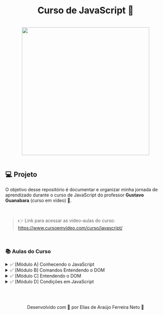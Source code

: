 <h1 align="center">
  Curso de JavaScript 💛
</h1>

<br>

<div align="center">
    <img src="https://www.cursoemvideo.com/wp-content/uploads/2019/08/cursoemvideo-logo-branca.png" width="400px" /> 
</div>

<br>

<h2>💻 Projeto</h2>

O objetivo desse repositório é documentar e organizar minha jornada de aprendizado durante o curso 
de JavaScript do professor **Gustavo Guanabara** (curso em vídeo) 🖖.


<br>

> 👉 Link para acessar as vídeo-aulas do curso: https://www.cursoemvideo.com/curso/javascript/

<br>

<h3>📚 Aulas do Curso</h3>

<details>
  <summary>✅ [Módulo A] Conhecendo o JavaScript</summary>
  <ul>
    <li>Aula 1 - O que o JavaScript é capaz de fazer?</li>
    <li>Aula 2 - Como chegamos até aqui?</li>
    <li>Aula 3 - Dando os primeiros passos.</li>
    <li><a href="./moduloA/aula04">Aula 4 - Criando o seu primeiro script</a></li>
  </ul>
</details>

<details>
  <summary>✅ [Módulo B] Comandos Entendendo o DOM</summary>
  <ul>
    <li><a href="./moduloB/aula05">Aula 5 - Variáveis e Tipos Primitivos</a></li>
    <li><a href="./moduloB/aula06">Aula 6 - Tratamento de dados</a></li>
    <li><a href="./moduloB/aula07">Aula 7 - Operadores (Parte 1)</a></li>
    <li><a href="./moduloB/aula08">Aula 8 - Operadores (Parte 2)</a></li>
  </ul>
</details>

<details>
  <summary>✅ [Módulo C] Entendendo o DOM</summary>
  <ul>
    <li><a href="./moduloC/aula09">Aula 9 - Introdução ao DOM</a></li>
    <li><a href="./moduloC/aula10">Aula 10 - Eventos DOM</a></li>
  </ul>
</details>

<details>
  <summary>✅ [Módulo D] Condições em JavaScript</summary>
  <ul>
    <li><a href="./moduloC/aula11">Aula 11 - Condições (Parte 1)</a></li>
  </ul>
</details>

<br><br>

<p align="center"> Desenvolvido com 💙 por Elias de Araújo Ferreira Neto 👋 <p>
